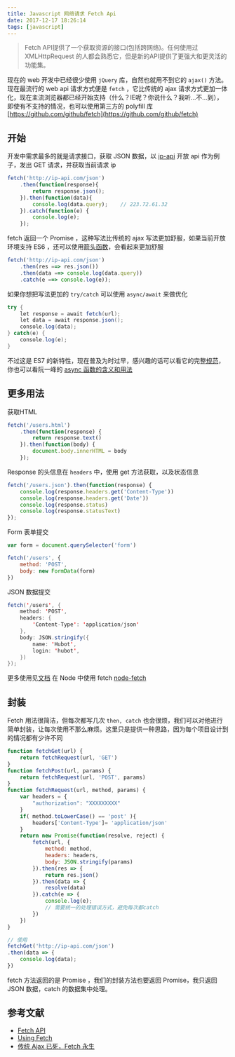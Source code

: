 ```yaml
---
title: Javascript 网络请求 Fetch Api
date: 2017-12-17 18:26:14
tags: [javascript]
---
```


> Fetch API提供了一个获取资源的接口(包括跨网络)。任何使用过 XMLHttpRequest 的人都会熟悉它，但是新的API提供了更强大和更灵活的功能集。

<!-- more --><!-- toc -->
现在的 web 开发中已经很少使用 `jQuery` 库，自然也就用不到它的 `ajax()` 方法。现在最流行的 web api 请求方式便是 `fetch` ，它比传统的 ajax 请求方式更加一体化，现在主流浏览器都已经开始支持（什么？IE呢？你说什么？我听...不...到），即使有不支持的情况，也可以使用第三方的 polyfill 库 [https://github.com/github/fetch](https://github.com/github/fetch)
## 开始
开发中需求最多的就是请求接口，获取 JSON 数据，以 [ip-api](http://ip-api.com) 开放 api 作为例子，发出 GET 请求，并获取当前请求 ip
```javascript
fetch('http://ip-api.com/json')
    .then(function(response){
        return response.json();
    }).then(function(data){
        console.log(data.query);    // 223.72.61.32
    }).catch(function(e) {
        console.log(e);
    });
```
fetch 返回一个 Promise ，这种写法比传统的 ajax 写法更加舒服，如果当前开放环境支持 ES6 ，还可以使用[箭头函数](https://developer.mozilla.org/zh-CN/docs/Web/JavaScript/Reference/Functions/Arrow_functions)，会看起来更加舒服
```javascript
fetch('http://ip-api.com/json')
    .then(res ==> res.json())
    .then(data ==> console.log(data.query))
    .catch(e ==> console.log(e));
```
如果你想把写法更加的 `try/catch` 可以使用 `async/await` 来做优化
```java
try {
    let response = await fetch(url);
    let data = await response.json();
    console.log(data);
} catch(e) {
    console.log(e);
}
```
不过这是 ES7 的新特性，现在普及为时过早，感兴趣的话可以看它的完整[规范](https://github.com/tc39/ecmascript-asyncawait)，你也可以看阮一峰的 [async 函数的含义和用法](http://www.ruanyifeng.com/blog/2015/05/async.html)

## 更多用法
获取HTML
```javascript
fetch('/users.html')
    .then(function(response) {
        return response.text()
    }).then(function(body) {
        document.body.innerHTML = body
    });
```
Response 的头信息在 `headers` 中，使用 get 方法获取，以及状态信息
```javascript
fetch('/users.json').then(function(response) {
    console.log(response.headers.get('Content-Type'))
    console.log(response.headers.get('Date'))
    console.log(response.status)
    console.log(response.statusText)
});
```
Form 表单提交
```javascript
var form = document.querySelector('form')

fetch('/users', {
    method: 'POST',
    body: new FormData(form)
})
```
JSON 数据提交
```java
fetch('/users', {
    method: 'POST',
    headers: {
        'Content-Type': 'application/json'
    },
    body: JSON.stringify({
        name: 'Hubot',
        login: 'hubot',
    })
});
```
更多使用见[文档](https://github.com/github/fetch#caveats)
在 Node 中使用 fetch [node-fetch](https://github.com/bitinn/node-fetch)
## 封装
Fetch 用法很简洁，但每次都写几次 `then, catch` 也会很烦，我们可以对他进行简单封装，让每次使用不那么麻烦。这里只是提供一种思路，因为每个项目设计到的情况都有少许不同
```javascript
function fetchGet(url) {
    return fetchRequest(url, 'GET')
}
function fetchPost(url, params) {
    return fetchRequest(url, 'POST', params)
}
function fetchRequest(url, method, params) {
    var headers = {
        "authorization": "XXXXXXXXX"
    }
    if( method.toLowerCase() == 'post' ){
        headers['Content-Type']= 'application/json'
    }
    return new Promise(function(resolve, reject) {
        fetch(url, {
            method: method,
            headers: headers,
            body: JSON.stringify(params)
        }).then(res => {
            return res.json()
        }).then(data => {
            resolve(data)
        }).catch(e => {
            console.log(e);
            // 需要统一的处理错误方式，避免每次都catch
        })
    })
}

// 使用
fetchGet('http://ip-api.com/json')
.then(data => {
    console.log(data);
})
```
fetch 方法返回的是 Promise ，我们的封装方法也要返回 Promise，我只返回 JSON 数据，catch 的数据集中处理。
## 参考文献
- [Fetch API](https://developer.mozilla.org/zh-CN/docs/Web/API/Fetch_API#Fetch_%E6%8E%A5%E5%8F%A3)
- [Using Fetch](https://developer.mozilla.org/en-US/docs/Web/API/Fetch_API/Using_Fetch)
- [传统 Ajax 已死，Fetch 永生](https://github.com/camsong/blog/issues/2)

